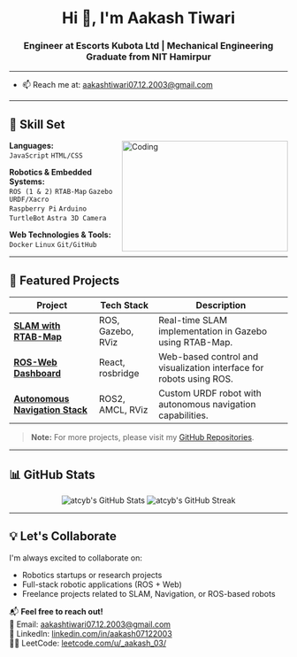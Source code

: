 <h1 align="center">Hi 👋, I'm Aakash Tiwari</h1>
<h3 align="center">Engineer at Escorts Kubota Ltd | Mechanical Engineering Graduate from NIT Hamirpur</h3>

---

- 📫 Reach me at: [aakashtiwari07.12.2003@gmail.com](mailto:aakashtiwari07.12.2003@gmail.com)

---

## 🧠 Skill Set
<img align="right" alt="Coding" width="300" height="200" src="https://media.giphy.com/media/qgQUggAC3Pfv687qPC/giphy.gif">

**Languages:**  
`JavaScript` `HTML/CSS`

**Robotics & Embedded Systems:**  
`ROS (1 & 2)` `RTAB-Map` `Gazebo` `URDF/Xacro`  
`Raspberry Pi` `Arduino` `TurtleBot` `Astra 3D Camera`

**Web Technologies & Tools:**  
`Docker` `Linux` `Git/GitHub`

---

## 🚀 Featured Projects

| Project | Tech Stack | Description |
|---------|-----------|-------------|
| [**SLAM with RTAB-Map**](https://github.com/atcyb/slam-rtabmap-ros) | ROS, Gazebo, RViz | Real-time SLAM implementation in Gazebo using RTAB-Map. |
| [**ROS-Web Dashboard**](https://github.com/atcyb/ros-web-dashboard) | React, rosbridge | Web-based control and visualization interface for robots using ROS. |
| [**Autonomous Navigation Stack**](https://github.com/atcyb/robot-nav-stack) | ROS2, AMCL, RViz | Custom URDF robot with autonomous navigation capabilities. |

> **Note:** For more projects, please visit my [GitHub Repositories](https://github.com/atcyb?tab=repositories).


---

## 📊 GitHub Stats

<p align="center">
  <img src="https://github-readme-stats.vercel.app/api?username=atcyb&show_icons=true&theme=radical" alt="atcyb's GitHub Stats" />
  <img src="https://github-readme-streak-stats.herokuapp.com/?user=atcyb&theme=radical" alt="atcyb's GitHub Streak" />
</p>

---

## 💡 Let's Collaborate

I'm always excited to collaborate on:

- Robotics startups or research projects  
- Full-stack robotic applications (ROS + Web)  
- Freelance projects related to SLAM, Navigation, or ROS-based robots  

📬 **Feel free to reach out!**  
📧 Email: [aakashtiwari07.12.2003@gmail.com](mailto:aakashtiwari07.12.2003@gmail.com)  
🔗 LinkedIn: [linkedin.com/in/aakash07122003](https://www.linkedin.com/in/aakash07122003/)  
👨‍💻 LeetCode: [leetcode.com/u/_aakash_03/](https://leetcode.com/u/_aakash_03/)  
